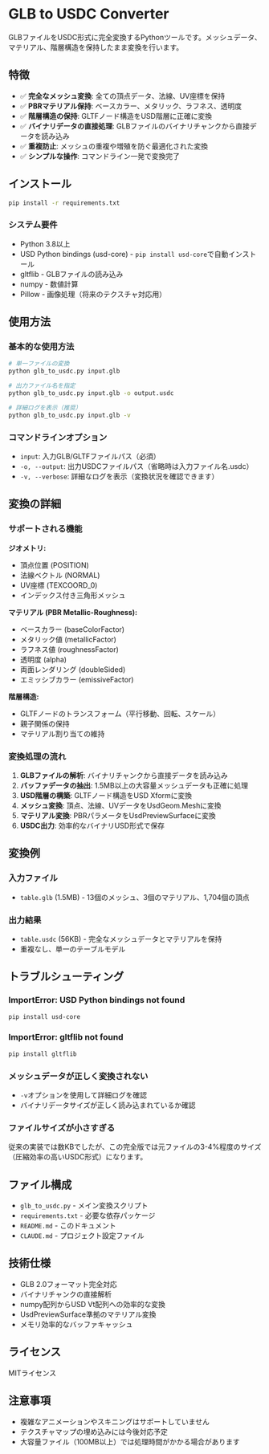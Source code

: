 # GLB to USDC Converter

GLBファイルをUSDC形式に完全変換するPythonツールです。メッシュデータ、マテリアル、階層構造を保持したまま変換を行います。

## 特徴

- ✅ **完全なメッシュ変換**: 全ての頂点データ、法線、UV座標を保持
- ✅ **PBRマテリアル保持**: ベースカラー、メタリック、ラフネス、透明度
- ✅ **階層構造の保持**: GLTFノード構造をUSD階層に正確に変換
- ✅ **バイナリデータの直接処理**: GLBファイルのバイナリチャンクから直接データを読み込み
- ✅ **重複防止**: メッシュの重複や増殖を防ぐ最適化された変換
- ✅ **シンプルな操作**: コマンドライン一発で変換完了

## インストール

```bash
pip install -r requirements.txt
```

### システム要件

- Python 3.8以上
- USD Python bindings (usd-core) - `pip install usd-core`で自動インストール
- gltflib - GLBファイルの読み込み
- numpy - 数値計算
- Pillow - 画像処理（将来のテクスチャ対応用）

## 使用方法

### 基本的な使用方法

```bash
# 単一ファイルの変換
python glb_to_usdc.py input.glb

# 出力ファイル名を指定
python glb_to_usdc.py input.glb -o output.usdc

# 詳細ログを表示（推奨）
python glb_to_usdc.py input.glb -v
```

### コマンドラインオプション

- `input`: 入力GLB/GLTFファイルパス（必須）
- `-o, --output`: 出力USDCファイルパス（省略時は入力ファイル名.usdc）
- `-v, --verbose`: 詳細なログを表示（変換状況を確認できます）

## 変換の詳細

### サポートされる機能

**ジオメトリ:**
- 頂点位置 (POSITION)
- 法線ベクトル (NORMAL)  
- UV座標 (TEXCOORD_0)
- インデックス付き三角形メッシュ

**マテリアル (PBR Metallic-Roughness):**
- ベースカラー (baseColorFactor)
- メタリック値 (metallicFactor)
- ラフネス値 (roughnessFactor)
- 透明度 (alpha)
- 両面レンダリング (doubleSided)
- エミッシブカラー (emissiveFactor)

**階層構造:**
- GLTFノードのトランスフォーム（平行移動、回転、スケール）
- 親子関係の保持
- マテリアル割り当ての維持

### 変換処理の流れ

1. **GLBファイルの解析**: バイナリチャンクから直接データを読み込み
2. **バッファデータの抽出**: 1.5MB以上の大容量メッシュデータも正確に処理
3. **USD階層の構築**: GLTFノード構造をUSD Xformに変換
4. **メッシュ変換**: 頂点、法線、UVデータをUsdGeom.Meshに変換
5. **マテリアル変換**: PBRパラメータをUsdPreviewSurfaceに変換
6. **USDC出力**: 効率的なバイナリUSD形式で保存

## 変換例

### 入力ファイル
- `table.glb` (1.5MB) - 13個のメッシュ、3個のマテリアル、1,704個の頂点

### 出力結果
- `table.usdc` (56KB) - 完全なメッシュデータとマテリアルを保持
- 重複なし、単一のテーブルモデル

## トラブルシューティング

### ImportError: USD Python bindings not found

```bash
pip install usd-core
```

### ImportError: gltflib not found

```bash
pip install gltflib
```

### メッシュデータが正しく変換されない

- `-v`オプションを使用して詳細ログを確認
- バイナリデータサイズが正しく読み込まれているか確認

### ファイルサイズが小さすぎる

従来の実装では数KBでしたが、この完全版では元ファイルの3-4%程度のサイズ（圧縮効率の高いUSDC形式）になります。

## ファイル構成

- `glb_to_usdc.py` - メイン変換スクリプト
- `requirements.txt` - 必要な依存パッケージ
- `README.md` - このドキュメント
- `CLAUDE.md` - プロジェクト設定ファイル

## 技術仕様

- GLB 2.0フォーマット完全対応
- バイナリチャンクの直接解析
- numpy配列からUSD Vt配列への効率的な変換
- UsdPreviewSurface準拠のマテリアル変換
- メモリ効率的なバッファキャッシュ

## ライセンス

MITライセンス

## 注意事項

- 複雑なアニメーションやスキニングはサポートしていません
- テクスチャマップの埋め込みには今後対応予定
- 大容量ファイル（100MB以上）では処理時間がかかる場合があります
